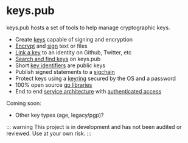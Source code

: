 # keys.pub

keys.pub hosts a set of tools to help manage cryptographic keys.

- Create [keys](docs/specs/keys.md) capable of signing and encryption
- [Encrypt](docs/cli/encrypt.md) and [sign](docs/cli/sign.md) text or files
- [Link a key](docs/specs/user.md) to an identity on Github, Twitter, etc
- [Search and find keys](docs/restapi/user.md#search) on keys.pub
- Short [key identifiers](docs/specs/kid.md) are public keys
- Publish signed statements to a [sigchain](docs/specs/sigchain.md)
- Protect keys using a [keyring](docs/specs/keyring.md) secured by the OS and a password
- 100% open source [go libraries](docs/packages.md)
- End to end [service architecture](docs/service.md) with [authenticated access](docs/specs/auth.md)

Coming soon:

- Other key types (age, legacy/pgp)?

::: warning
This project is in development and has not been audited or reviewed. Use at your own risk.
:::
